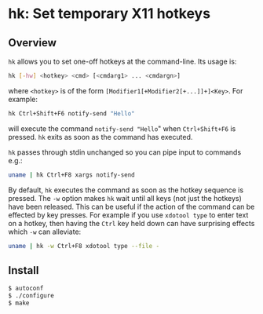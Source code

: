 # hk: Set temporary X11 hotkeys

## Overview

`hk` allows you to set one-off hotkeys at the command-line. Its usage is:

```sh
hk [-hw] <hotkey> <cmd> [<cmdarg1> ... <cmdargn>]
```

where `<hotkey>` is of the form `[Modifier1[+Modifier2[+...]]+]<Key>`. For example:

```sh
hk Ctrl+Shift+F6 notify-send "Hello"
```

will execute the command `notify-send "Hello`" when `Ctrl+Shift+F6` is pressed.
`hk` exits as soon as the command has executed.

`hk` passes through stdin unchanged so you can pipe input to commands e.g.:

```sh
uname | hk Ctrl+F8 xargs notify-send
```

By default, `hk` executes the command as soon as the hotkey sequence is
pressed. The `-w` option makes `hk` wait until all keys (not just the hotkeys)
have been released. This can be useful if the action of the command can be
effected by key presses. For example if you use `xdotool type` to enter text on
a hotkey, then having the `Ctrl` key held down can have surprising effects
which `-w` can alleviate:

```sh
uname | hk -w Ctrl+F8 xdotool type --file -
```


## Install

```sh
$ autoconf
$ ./configure
$ make
```
